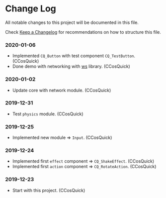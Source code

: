 # Change Log

All notable changes to this project will be documented in this file.

Check [Keep a Changelog](http://keepachangelog.com/) for recommendations on how to structure this file.


### 2020-01-06

* Implemented `CQ_Button` with test component `CQ_TestButton`. (CCosQuick)
* Done demo with networking with [ws](https://www.npmjs.com/package/ws) library. (CCosQuick)

### 2020-01-02

* Update core with network module. (CCosQuick)

### 2019-12-31

* Test `physics` module. (CCosQuick)

### 2019-12-25

* Implemented new module => `Input`. (CCosQuick)

### 2019-12-24

* Implemented first `effect` component => `CQ_ShakeEffect`. (CCosQuick)
* Implemented first `action` component => `CQ_RotateAction`. (CCosQuick)

### 2019-12-23

* Start with this project. (CCosQuick)
